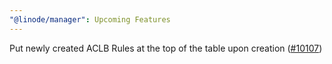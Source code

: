 ```yaml
---
"@linode/manager": Upcoming Features
---
```


Put newly created ACLB Rules at the top of the table upon creation ([#10107](https://github.com/linode/manager/pull/10107))
